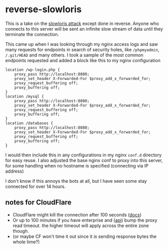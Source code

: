 # reverse-slowloris

This is a take on the
[slowloris attack](https://en.wikipedia.org/wiki/Slowloris_(computer_security))
except done in reverse. Anyone who connects to this server will be sent an
infinite slow stream of data until they terminate the connection.

This came up when I was looking through my nginx access logs and saw many
requests for endpoints in search of security holes, like `/phpmyadmin`,
`/.git/HEAD` and many others. I took a sample of the most common endpoints
requested and added a block like this to my nginx configuration

    location /wp-login.php {
        proxy_pass http://localhost:8080;
        proxy_set_header X-Forwarded-For $proxy_add_x_forwarded_for;
        proxy_request_buffering off;
        proxy_buffering off;
    }
    location /mysql {
        proxy_pass http://localhost:8080;
        proxy_set_header X-Forwarded-For $proxy_add_x_forwarded_for;
        proxy_request_buffering off;
        proxy_buffering off;
    }
    location /databases {
        proxy_pass http://localhost:8080;
        proxy_set_header X-Forwarded-For $proxy_add_x_forwarded_for;
        proxy_request_buffering off;
        proxy_buffering off;
    }

I would then include this in any configurations in my nginx `conf.d` directory
for easy reuse. I also adjusted the base nginx conf to proxy into this server,
for some handling when no hostname is specified (connecting via IP address)

I don't know if this annoys the bots at all, but I have seen some stay connected
for over 14 hours.


## notes for CloudFlare

- CloudFlare might kill the connection after 100 seconds ([docs](https://support.cloudflare.com/hc/en-us/articles/115003011431-Troubleshooting-Cloudflare-5XX-errors#524error))
- Or up to 100 minutes if you have enterprise and ([api](https://api.cloudflare.com/#zone-settings-change-proxy-read-timeout-setting)) bump the proxy read timeout. the higher timeout will apply across the entire zone though.
- (or maybe CF won't time it out since it _is_ sending response bytes the whole time?)
